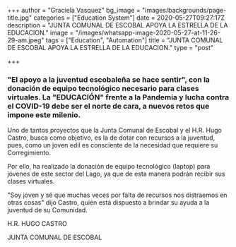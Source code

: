+++
author = "Graciela Vasquez"
bg_image = "images/backgrounds/page-title.jpg"
categories = ["Education System"]
date = 2020-05-27T09:27:17Z
description = "JUNTA COMUNAL DE ESCOBAL APOYA LA ESTRELLA DE LA EDUCACION."
image = "/images/whatsapp-image-2020-05-27-at-11-26-29-am.jpeg"
tags = ["Education", "Automation"]
title = "JUNTA COMUNAL DE ESCOBAL APOYA LA ESTRELLA DE LA EDUCACION."
type = "post"

+++
### "El apoyo a la juventud escobaleña se hace sentir", con la donación de equipo tecnológico necesario para clases virtuales. La "EDUCACIÓN" frente a la Pandemia y lucha contra el COVID-19 debe ser el norte de cara, a nuevos retos que impone este milenio.

Uno de tantos proyectos que la Junta Comunal de Escobal y el H.R. Hugo Castro, busca como objetivo, es la de dotar con recursos a la juventud, pues, como un joven edil es consciente de la necesidad que requiere su Corregimiento.

Por ello, ha realizado la donación de equipo tecnológico (laptop) para jóvenes de este sector del Lago, ya que de esta manera podrán recibir sus clases virtuales.

"Soy joven y sé que muchas veces por falta de recursos nos distraemos en otras cosas" dijo Castro, quién está dispuesto a brindar su ayuda a la juventud de su Comunidad.

H.R. HUGO CASTRO

JUNTA COMUNAL DE ESCOBAL